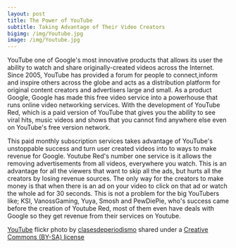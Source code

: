 ```yaml
---
layout: post
title: The Power of YouTube
subtitle: Taking Advantage of Their Video Creators  
bigimg: /img/Youtube.jpg
image: /img/Youtube.jpg
---
```


 YouTube one of Google's most innovative products that allows its user the ability to watch and share originally-created videos across the Internet. Since 2005, YouTube has provided a forum for people to connect,inform and inspire others across the globe and acts as a distribution platform for original content creators and advertisers large and small. As a product Google, Google has made this free video service into a powerhouse that runs online video networking services. With the development of YouTube Red, which is a paid version of YouTube that gives you the ability to see viral hits, music videos and shows that you cannot find anywhere else even on YouTube's free version network.

This paid monthly subscription services takes advantage of YouTube's unstoppable success and turn user created videos into to ways to make revenue for Google. Youtube Red's number one service is it allows the removing advertisements from all videos, everywhere you watch. This is an advantage for all the viewers that want to skip all the ads, but hurts all the creators by losing revenue sources. The only way for the creators to make money is that when there is an ad on your video to click on that ad or watch the whole ad for 30 seconds. This is not a problem for the big YouTubers like; KSI, VanossGaming, Yuya, Smosh and PewDiePie, who's success came before the creation of Youtube Red, most of them even have deals with Google so they get revenue from their services on Youtube.          






<a title="YouTube" href="https://flickr.com/photos/esthervargasc/9774282571">YouTube</a> flickr photo by <a href="https://flickr.com/people/esthervargasc">clasesdeperiodismo</a> shared under a <a href="https://creativecommons.org/licenses/by-sa/2.0/">Creative Commons (BY-SA) license</a> </small>
